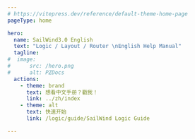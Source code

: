 ```yaml
---
# https://vitepress.dev/reference/default-theme-home-page
pageType: home

hero:
  name: SailWind3.0 English
  text: "Logic / Layout / Router \nEnglish Help Manual"
  tagline: 
#  image:
#      src: /hero.png
#      alt: PZDocs
  actions:
    - theme: brand
      text: 想看中文手册？戳我！
      link: ../zh/index
    - theme: alt
      text: 快速开始
      link: /logic/guide/SailWind Logic Guide

---
```

